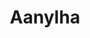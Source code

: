 ---
pid: fs340
title: Aanylha
location_transcription: Park
coordinates: "[-75.150476183032, 39.95547764055]"
zipcode: '19147'
gen_neighborhood: South Philadelphia
neighborhood: Queen Village,Bella Vista,Pennsport,Italian Market
outside_phl: 
age: '10'
age_range: 6-13
instagram: 
image_file_name: fs_340.jpg
proposal_transcription: 
topic: Person
topic_summary: '0'
type: Other No Form
keywords_other: 
credit: Ruquiah
image_labels: A figure of a girl holding a balloon.
twitter: 
facebook: 
permalink: "/monuments/fs340/"
layout: item-page
---
